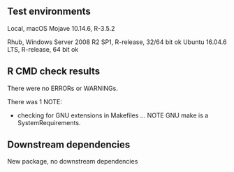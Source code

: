 ## Test environments

Local, macOS Mojave 10.14.6, R-3.5.2

Rhub,
Windows Server 2008 R2 SP1, R-release, 32/64 bit ok
Ubuntu 16.04.6 LTS, R-release, 64 bit ok

## R CMD check results
There were no ERRORs or WARNINGs. 

There was 1 NOTE:
  
  * checking for GNU extensions in Makefiles ... NOTE
GNU make is a SystemRequirements.

## Downstream dependencies
New package, no downstream dependencies